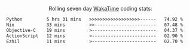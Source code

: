 <p align="center">Rolling seven day <a href="https://wakatime.com/@syrkis"/>WakaTime</a> coding stats:</p>
<!--START_SECTION:waka-->

```txt
Python         5 hrs 31 mins   >>>>>>>>>>>>>>>>>>>------   74.92 %
Nix            33 mins         >>-----------------------   07.48 %
Objective-C    19 mins         >------------------------   04.37 %
ActionScript   12 mins         >------------------------   02.90 %
Ezhil          11 mins         >------------------------   02.70 %
```

<!--END_SECTION:waka-->
